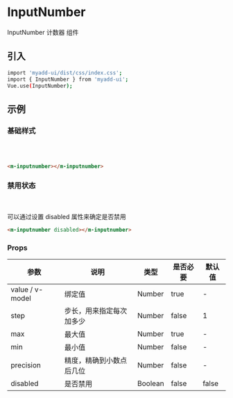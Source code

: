 # InputNumber
InputNumber 计数器 组件

## 引入
```bash
import 'myadd-ui/dist/css/index.css';
import { InputNumber } from 'myadd-ui';
Vue.use(InputNumber);
```

## 示例
### 基础样式
<br /><m-inputnumber></m-inputnumber><br />

```html
<m-inputnumber></m-inputnumber>
```

### 禁用状态
<br /><m-inputnumber disabled></m-inputnumber><br />
可以通过设置 disabled 属性来确定是否禁用
```html
<m-inputnumber disabled></m-inputnumber>
```

### Props
| 参数 | 说明 | 类型 | 是否必要 | 默认值 |
| ---- | ---- | ---- | -------- | ------ |
| value / v-model | 绑定值 | Number | true | - |
| step | 步长，用来指定每次加多少 | Number | false | 1 |
| max | 最大值 | Number | true | - |
| min | 最小值 | Number | false | - |
| precision | 精度，精确到小数点后几位 | Number | false | - |
| disabled | 是否禁用 | Boolean | false | false |